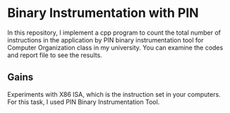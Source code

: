 # Binary Instrumentation with PIN

In this repository, I implement a cpp program to count the total number of instructions in the application by PIN binary instrumentation tool for Computer Organization class in my university. You can examine the codes and report file to see the results.

## Gains
Experiments with X86 ISA, which is the instruction set in your computers. For this task, I used PIN Binary Instrumentation Tool.

